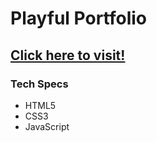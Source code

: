 # Playful Portfolio

## <a href="http://theoccasionalist.net/">Click here to visit!</a>

### Tech Specs
<ul>
  <li>HTML5</li>
  <li>CSS3</li>
  <li>JavaScript</li>
</ul> 
